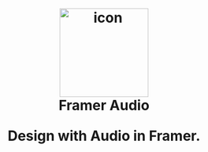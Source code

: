 <h1 align="center">
  <img src="https://cdn-std.dprcdn.net/files/acc_589332/6rZKHB" width="180" alt="icon"><br>
  Framer Audio<br>
  <p align="center">
    Design with Audio in Framer.
  </p>
</h1>
